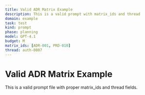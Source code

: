 ```yaml
---
title: Valid ADR Matrix Example
description: This is a valid prompt with matrix_ids and thread
domain: example
task: test
kind: prompt
phase: planning
model: GPT-4.1
budget: M
matrix_ids: [ADR-001, PRD-010]
thread: auth-0007
---
```

# Valid ADR Matrix Example

This is a valid prompt file with proper matrix_ids and thread fields.
